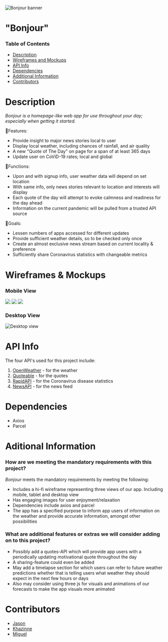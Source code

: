 ![Bonjour banner](./assets/bonjour-cover.png)

# "Bonjour"
### Table of Contents
- [Description](https://github.com/Mig-uel/Bonjour#description)
- [Wireframes and Mockups](https://github.com/Mig-uel/Bonjour#wireframes--mockups)
- [API Info](https://github.com/Mig-uel/Bonjour#api-info)
- [Dependencies](https://github.com/Mig-uel/Bonjour#dependencies)
- [Additional Information](https://github.com/Mig-uel/Bonjour#additional-information)
- [Contributors](https://github.com/Mig-uel/Bonjour#contributors)


# Description
*Bonjour is a homepage-like web app for use throughout your day; especially when getting it started.*

🔸Features:
- Provide insight to major news stories local to user
- Display local weather, including chances of rainfall, and air quality
- A new "Quote of The Day" on page for a span of at least 365 days
- Update user on CoViD-19 rates; local and global

🔸Functions:
- Upon and with signup info, user weather data will depend on set location
- With same info, only news stories relevant to location and interests will display
- Each quote of the day will attempt to evoke calmness and readiness for the day ahead
- Information on the current pandemic will be pulled from a trusted API source

🔸Goals:
- Lessen numbers of apps accessed for different updates
- Provide sufficient weather details, so to be checked only once
- Create an almost exclusive news stream based on current locality & preference
- Sufficiently share Coronavirus statistics with changeable metrics

# Wireframes & Mockups
### Mobile View
<p float="center">
  <img src="./assets/mockups/mobile/signed-out.png" />
  <img src="./assets/mockups/mobile/signed-in.png" />
  <img src="./assets/mockups/mobile/news-page.png" />
</p>

### Desktop View
![Desktop view](./assets/mockups/desktop/desktop-home.png)

# API Info
The four API's used for this project include:
1. [OpenWeather](https://openweather.org/) - for the weather
2. [Quoteable](https://github.com/lukePeavey/quotable) - for the quotes
3. [RapidAPI](https://rapidapi.com/Gramzivi/api/covid-19-data/) - for the Coronavirus disease statistics
4. [NewsAPI](https://newsapi.org/) - for the news feed

# Dependencies
- Axios
- Parcel

# Aditional Information
### How are we meeting the mandatory requirements with this project?
*Bonjour* meets the mandatory requirements by meeting the following:
- Includes a hi-fi wireframe representing three views of our app. Including mobile, tablet and desktop view
- Has engaging images for user enjoyment/relaxation
- Dependencies include axios and parcel
- The app has a specified purpose to inform app users of information on the weather and provide accurate information, amongst other possibilities

### What are additional features or extras we will consider adding on to this project?
- Possibly add a quotes-API which will provide app users with a periodically updating motivational quote throughout the day
- A sharing-feature could even be added
- May add a timelapse section for which users can refer to future weather predictions whether that is telling users what weather they should expect in the next few hours or days
- Also may consider using three js for visuals and animations of our forecasts to make the app visuals more animated

# Contributors
- [Jason](https://github.com/himslf)
- [Khazinne](https://github.com/Khazinne)
- [Miguel](https://github.com/mig-uel)
